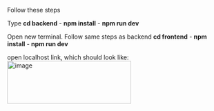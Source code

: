 
Follow these steps

Type **cd backend** -
**npm install** -
**npm run dev**

Open new terminal. Follow same steps as backend
**cd frontend** -
**npm install** -
**npm run dev**

open localhost link, which should look like: <br>
<img width="287" height="99" alt="image" src="https://github.com/user-attachments/assets/87381518-b986-4f51-8637-91ed5388eba8" />
